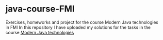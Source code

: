 # java-course-FMI
Exercises, homeworks and project for the course Modern Java technologies in FMI
In this repository I have uploaded my solutions for the tasks in the course [Modern Java technologies](https://github.com/fmi/java-course)
